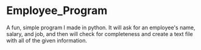 # Employee_Program
A fun, simple program I made in python.  It will ask for an employee's name, salary, and job, and then will check for completeness and create a text file with all of the given information.
